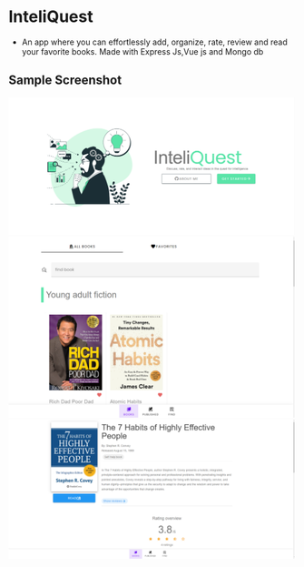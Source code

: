 # InteliQuest
- An app where you can effortlessly add, organize, rate, review and read your favorite books. Made with Express Js,Vue js and Mongo db

## Sample Screenshot
<img src="screenshot/HOME.png">
<img src="screenshot/book.png">
<img src="screenshot/rate.png">
